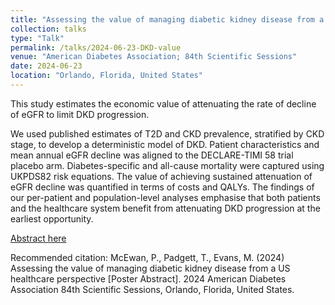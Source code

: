 ```yaml
---
title: "Assessing the value of managing diabetic kidney disease from a US healthcare perspective"
collection: talks
type: "Talk"
permalink: /talks/2024-06-23-DKD-value
venue: "American Diabetes Association; 84th Scientific Sessions"
date: 2024-06-23
location: "Orlando, Florida, United States"
---
```


This study estimates the economic value of attenuating the rate of decline of eGFR to limit DKD progression. 

We used published estimates of T2D and CKD prevalence, stratified by CKD stage, to develop a deterministic model of DKD. Patient characteristics and mean annual eGFR decline was aligned to the DECLARE-TIMI 58 trial placebo arm. Diabetes-specific and all-cause mortality were captured using UKPDS82 risk equations. The value of achieving sustained attenuation of eGFR decline was quantified in terms of costs and QALYs. The findings of our per-patient and population-level analyses emphasise that both patients and the healthcare system benefit from attenuating DKD progression at the earliest opportunity.

[Abstract here](Pending)

Recommended citation: McEwan, P., Padgett, T., Evans, M. (2024) Assessing the value of managing diabetic kidney disease from a US healthcare perspective [Poster Abstract]. 2024 American Diabetes Association 84th Scientific Sessions, Orlando, Florida, United States.